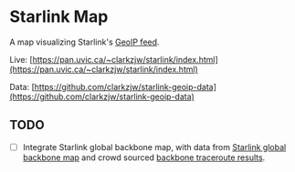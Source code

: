 # Starlink Map

A map visualizing Starlink's [GeoIP feed](https://geoip.starlinkisp.net/feed.csv).

Live: [https://pan.uvic.ca/~clarkzjw/starlink/index.html](https://pan.uvic.ca/~clarkzjw/starlink/index.html)

Data: [https://github.com/clarkzjw/starlink-geoip-data](https://github.com/clarkzjw/starlink-geoip-data)

## TODO

- [ ] Integrate Starlink global backbone map, with data from [Starlink global backbone map](https://www.google.com/maps/d/u/0/viewer?mid=1805q6rlePY4WZd8QMOaNe2BqAgFkYBY&ll=35.87196263258572%2C29.776148226663764&z=3) and crowd sourced [backbone traceroute results](https://github.com/clarkzjw/starlink-lens/tree/master/backbone-map).
